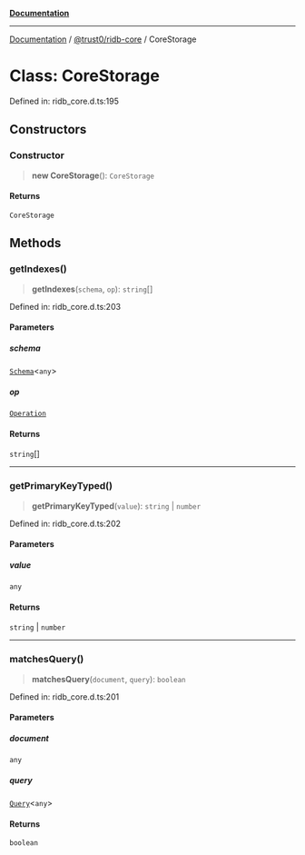[**Documentation**](../../../README.md)

***

[Documentation](../../../README.md) / [@trust0/ridb-core](../README.md) / CoreStorage

# Class: CoreStorage

Defined in: ridb\_core.d.ts:195

## Constructors

### Constructor

> **new CoreStorage**(): `CoreStorage`

#### Returns

`CoreStorage`

## Methods

### getIndexes()

> **getIndexes**(`schema`, `op`): `string`[]

Defined in: ridb\_core.d.ts:203

#### Parameters

##### schema

[`Schema`](Schema.md)\<`any`\>

##### op

[`Operation`](../type-aliases/Operation.md)

#### Returns

`string`[]

***

### getPrimaryKeyTyped()

> **getPrimaryKeyTyped**(`value`): `string` \| `number`

Defined in: ridb\_core.d.ts:202

#### Parameters

##### value

`any`

#### Returns

`string` \| `number`

***

### matchesQuery()

> **matchesQuery**(`document`, `query`): `boolean`

Defined in: ridb\_core.d.ts:201

#### Parameters

##### document

`any`

##### query

[`Query`](Query.md)\<`any`\>

#### Returns

`boolean`
